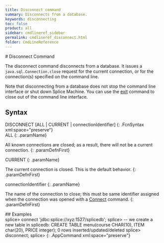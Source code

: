 ```yaml
---
title: Disconnect command
summary: Disconnects from a database.
keywords: disconnecting
toc: false
product: all
sidebar: cmdlineref_sidebar
permalink: cmdlineref_disconnect.html
folder: CmdLineReference
---
```

<section>
<div class="TopicContent" data-swiftype-index="true" markdown="1">
# Disconnect Command

The <span class="AppCommand">disconnect</span> command disconnects from
a database. It issues a `java.sql.Connection.close` request for the
current connection, or for the connection(s) specified on the command
line.

Note that disconnecting from a database does not stop the command line
interface or shut down Splice Machine. You can use the
[exit](cmdlineref_exit.html) command to close out of the command line
interface.

## Syntax

<div class="fcnWrapperWide" markdown="1">
    DISCONNECT [ALL | CURRENT | connectionIdentifier]
{: .FcnSyntax xml:space="preserve"}

</div>
<div class="paramList" markdown="1">
ALL
{: .paramName}

All known connections are closed; as a result, there will not be a
current connection.
{: .paramDefnFirst}

CURRENT
{: .paramName}

The current connection is closed. This is the default behavior.
{: .paramDefnFirst}

connectionIdentifier
{: .paramName}

The name of the connection to close; this must be same identifier
assigned when the connection was opened with a
[Connect](cmdlineref_connect.html) command.
{: .paramDefnFirst}

</div>
## Examples

<div class="preWrapper" markdown="1">
    splice> connect 'jdbc:splice://xyz:1527/splicedb';
    splice> -- we create a new table in splicedb:
    CREATE TABLE menu(course CHAR(10), ITEM char(20), PRICE integer);
    0 rows inserted/updated/deleted
    splice> disconnect;
    splice>
{: .AppCommand xml:space="preserve"}

</div>
</div>
</section>

